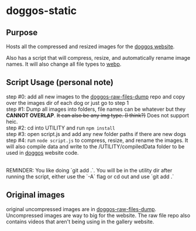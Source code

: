 # doggos-static

## Purpose
Hosts all the compressed and resized images for the [doggos website](https://doggos.derzan.dev/).

Also has a script that will compress, resize, and automatically rename image names. It will also change all file types to [webp](https://developers.google.com/speed/webp).

## Script Usage (personal note)
step #0: add all new images to the [doggos-raw-files-dump](https://github.com/MiTo0o/doggos-raw-files-dump) repo and copy over the images dir of each dog or just go to step 1
<br />
step #1: Dump all images into folders, file names can be whatever but they **CANNOT OVERLAP**. ~~It can also be any img type. (I think?)~~ Does not support heic.
<br />
step #2: cd into UTILITY and run `npm install`
<br />
step #3: open script.js and add any new folder paths if there are new dogs
<br />
step #4: run `node script.js` to compress, resize, and rename the images. It will also compile data and write to the /UTILITY/compiledData folder to be used in [doggos](https://github.com/MiTo0o/doggos) website code.

<br />
REMINDER: You like doing `git add .`. You will be in the utility dir after running the script, either use the `-A` flag or cd out and use `git add .`

## Original images

original uncompressed images are in [doggos-raw-files-dump](https://github.com/MiTo0o/doggos-raw-files-dump). Uncompressed images are way to big for the website. The raw file repo also contains videos that aren't being using in the gallery website.
